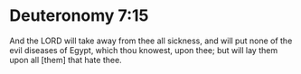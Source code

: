 # Deuteronomy 7:15

And the LORD will take away from thee all sickness, and will put none of the evil diseases of Egypt, which thou knowest, upon thee; but will lay them upon all [them] that hate thee.